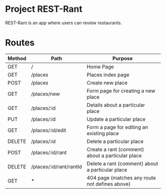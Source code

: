 # Project REST-Rant

REST-Rant is an app where users can review restaurants.

# Routes 

| Method | Path                    |  Purpose                                         | 
| ------ | ----------------------- | ------------------------------------------------ |
| GET    |   /                     | Home Page                                        |
| GET    | /places                 | Places index page                                |
| POST   | /places                 | Create new place                                 |
| GET    | /places/new             | Form page for creating a new place               |
| GET    | /places/:id             | Details about a particular place                 |
| PUT    | /places/:id             | Update a particular place                        |
| GET    | /places/:id/edit        | Form a page for editing an existing place        |
| DELETE | /places/:id             | Delete a particular place                        |
| POST   | /places/:id/rant        | Create a rant (comment) about a particular place |
| DELETE | /places/:id/rant/rantId | Delete a rant (comment) about a particular place |
| GET    | *                       | 404 page (matches any route not defines above)   |